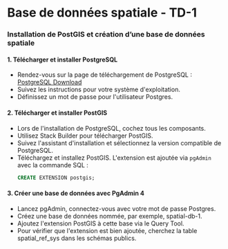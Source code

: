 # Base de données spatiale - TD-1

### Installation de PostGIS et création d’une base de données spatiale

#### 1. Télécharger et installer PostgreSQL
- Rendez-vous sur la page de téléchargement de PostgreSQL : [PostgreSQL Download](https://www.postgresql.org/download/)
- Suivez les instructions pour votre système d'exploitation.
- Définissez un mot de passe pour l'utilisateur Postgres.

#### 2. Télécharger et installer PostGIS
- Lors de l'installation de PostgreSQL, cochez tous les composants.
- Utilisez Stack Builder pour télécharger PostGIS.
- Suivez l'assistant d'installation et sélectionnez la version compatible de PostgreSQL.
- Téléchargez et installez PostGIS. L'extension est ajoutée via `pgAdmin` avec la commande SQL :
  ```sql
  CREATE EXTENSION postgis;
#### 3. Créer une base de données avec PgAdmin 4
- Lancez pgAdmin, connectez-vous avec votre mot de passe Postgres.
- Créez une base de données nommée, par exemple, spatial-db-1.
- Ajoutez l'extension PostGIS à cette base via le Query Tool.
- Pour vérifier que l'extension est bien ajoutée, cherchez la table spatial_ref_sys dans les schémas publics.
